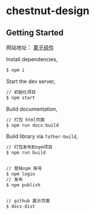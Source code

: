 # chestnut-design

## Getting Started

网站地址： [栗子组件](https://xiaofeifei112.github.io/chestnu-design-test/docs-dist/)

Install dependencies,

```bash
$ npm i
```

Start the dev server,

```bash
// 初始化项目
$ npm start
```

Build documentation,

```bash
// 打包 html页面
$ npm run docs:build
```

Build library via `father-build`,

```bash
// 打包发布到npm项目
$ npm run build
```


```bash

// 登陆npm 账号
$ npm login 
// 发布
$ npm publish 

```


```bash

// github 展示页面
$ docs-dist

```




